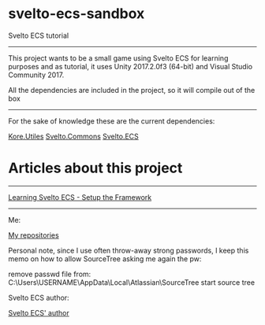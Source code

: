 # svelto-ecs-sandbox
Svelto ECS tutorial

--------

This project wants to be a small game using Svelto ECS for learning purposes and as tutorial, it uses 
Unity 2017.2.0f3 (64-bit) and Visual Studio Community 2017.

All the dependencies are included in the project, so it will compile out of the box

--------

For the sake of knowledge these are the current dependencies:


[Kore.Utiles](https://github.com/Darelbi/Kore.Utils)
[Svelto.Commons](https://github.com/sebas77/Svelto.Common)
[Svelto.ECS](https://github.com/sebas77/Svelto.ECS)


# Articles about this project

-------

[Learning Svelto ECS - Setup the Framework](https://eagergames.wordpress.com/2018/02/10/learning-the-svelto-ecs-framework-part-i/)

-------



Me:

[My repositories](https://github.com/Darelbi?tab=repositories)

Personal note, since I use often throw-away strong passwords, I keep this memo on how to allow SourceTree asking me again
the pw:

remove passwd file from:
 C:\Users\USERNAME\AppData\Local\Atlassian\SourceTree 
 start source tree

Svelto ECS author:

[Svelto ECS' author](https://github.com/sebas77?tab=repositories)